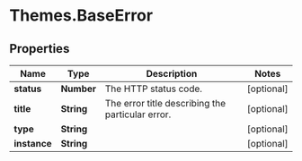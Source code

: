 # Themes.BaseError

## Properties
Name | Type | Description | Notes
------------ | ------------- | ------------- | -------------
**status** | **Number** | The HTTP status code.  | [optional] 
**title** | **String** | The error title describing the particular error.  | [optional] 
**type** | **String** |  | [optional] 
**instance** | **String** |  | [optional] 
